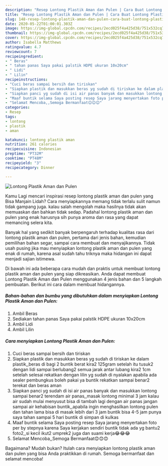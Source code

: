 ```yaml
---
description: "Resep Lontong Plastik Aman dan Pulen | Cara Buat Lontong Plastik Aman dan Pulen Yang Lezat Sekali"
title: "Resep Lontong Plastik Aman dan Pulen | Cara Buat Lontong Plastik Aman dan Pulen Yang Lezat Sekali"
slug: 148-resep-lontong-plastik-aman-dan-pulen-cara-buat-lontong-plastik-aman-dan-pulen-yang-lezat-sekali
date: 2020-05-22T01:00:01.303Z
image: https://img-global.cpcdn.com/recipes/2ecd025f4a425d38/751x532cq70/lontong-plastik-aman-dan-pulen-foto-resep-utama.jpg
thumbnail: https://img-global.cpcdn.com/recipes/2ecd025f4a425d38/751x532cq70/lontong-plastik-aman-dan-pulen-foto-resep-utama.jpg
cover: https://img-global.cpcdn.com/recipes/2ecd025f4a425d38/751x532cq70/lontong-plastik-aman-dan-pulen-foto-resep-utama.jpg
author: Isabella Matthews
ratingvalue: 4.7
reviewcount: 7
recipeingredient:
- " Beras"
- " tahan panas Saya pakai palstik HDPE ukuran 10x20cm"
- " Lidi"
- " Lilin"
recipeinstructions:
- "Cuci beras sampai bersih dan tiriskan"
- "Siapkan plastik dan masukkan beras yg sudah di tiriskan ke dalam plastik,,beras di bagi 2 buntik berat kira2 125gram setelah itu tusuk2 dengan lidi sampai berlubang2 semua jarak antar lubang kira2 1cm setelah selesai rekatkan dengan lilin yg sudah di nyalakan apabila ada sealer pembungkus boleh pakai ya buntik rekatkan sampai benar2 terekat dan beras aman"
- "Siapkan panci yg sudah di isi air panas banyak dan masukkan lontong sampai benar2 terendam air panas,,masak lontong minimal 3 jam kalau air sudah mulai menyusut bisa di tambah lagi dengan air panas jangan sampai air kehabisan buntik,,apabila ingin menghasilkan lontong pulen dan tahan lama bisa di masak lebih dari 3 jam buntik bisa 4-5 jam punya saya tahan sampai 5 hari buntik di simpan di kulkas"
- "Maaf buntik selama Saya posting resep Saya jarang menyertakan foto per by stepnya karena Saya kerjakan sendiri buntik tidak ada yg bantu2 foto2,,si kecil ikut2 umprek2 juga dan suami kerja😂😂😂"
- "Selamat Mencoba,,Semoga Bermanfaat😊😊😊"
categories:
- Resep
tags:
- lontong
- plastik
- aman

katakunci: lontong plastik aman 
nutrition: 261 calories
recipecuisine: Indonesian
preptime: "PT32M"
cooktime: "PT48M"
recipeyield: "3"
recipecategory: Dinner

---
```



![Lontong Plastik Aman dan Pulen](https://img-global.cpcdn.com/recipes/2ecd025f4a425d38/751x532cq70/lontong-plastik-aman-dan-pulen-foto-resep-utama.jpg)

Kamu Lagi mencari inspirasi resep lontong plastik aman dan pulen yang Bisa Manjain Lidah? Cara menyiapkannya memang tidak terlalu sulit namun tidak gampang juga. kalau salah mengolah maka hasilnya tidak akan memuaskan dan bahkan tidak sedap. Padahal lontong plastik aman dan pulen yang enak harusnya sih punya aroma dan rasa yang dapat memancing selera kita.

Banyak hal yang sedikit banyak berpengaruh terhadap kualitas rasa dari lontong plastik aman dan pulen, pertama dari jenis bahan, kemudian pemilihan bahan segar, sampai cara membuat dan menyajikannya. Tidak usah pusing jika mau menyiapkan lontong plastik aman dan pulen yang enak di rumah, karena asal sudah tahu triknya maka hidangan ini dapat menjadi sajian istimewa.




Di bawah ini ada beberapa cara mudah dan praktis untuk membuat lontong plastik aman dan pulen yang siap dikreasikan. Anda dapat membuat Lontong Plastik Aman dan Pulen menggunakan 4 jenis bahan dan 5 langkah pembuatan. Berikut ini cara dalam membuat hidangannya.

<!--inarticleads1-->

##### Bahan-bahan dan bumbu yang dibutuhkan dalam menyiapkan Lontong Plastik Aman dan Pulen:

1. Ambil  Beras
1. Sediakan  tahan panas Saya pakai palstik HDPE ukuran 10x20cm
1. Ambil  Lidi
1. Ambil  Lilin




<!--inarticleads2-->

##### Cara menyiapkan Lontong Plastik Aman dan Pulen:

1. Cuci beras sampai bersih dan tiriskan
1. Siapkan plastik dan masukkan beras yg sudah di tiriskan ke dalam plastik,,beras di bagi 2 buntik berat kira2 125gram setelah itu tusuk2 dengan lidi sampai berlubang2 semua jarak antar lubang kira2 1cm setelah selesai rekatkan dengan lilin yg sudah di nyalakan apabila ada sealer pembungkus boleh pakai ya buntik rekatkan sampai benar2 terekat dan beras aman
1. Siapkan panci yg sudah di isi air panas banyak dan masukkan lontong sampai benar2 terendam air panas,,masak lontong minimal 3 jam kalau air sudah mulai menyusut bisa di tambah lagi dengan air panas jangan sampai air kehabisan buntik,,apabila ingin menghasilkan lontong pulen dan tahan lama bisa di masak lebih dari 3 jam buntik bisa 4-5 jam punya saya tahan sampai 5 hari buntik di simpan di kulkas
1. Maaf buntik selama Saya posting resep Saya jarang menyertakan foto per by stepnya karena Saya kerjakan sendiri buntik tidak ada yg bantu2 foto2,,si kecil ikut2 umprek2 juga dan suami kerja😂😂😂
1. Selamat Mencoba,,Semoga Bermanfaat😊😊😊




Bagaimana? Mudah bukan? Itulah cara menyiapkan lontong plastik aman dan pulen yang bisa Anda praktikkan di rumah. Semoga bermanfaat dan selamat mencoba!
